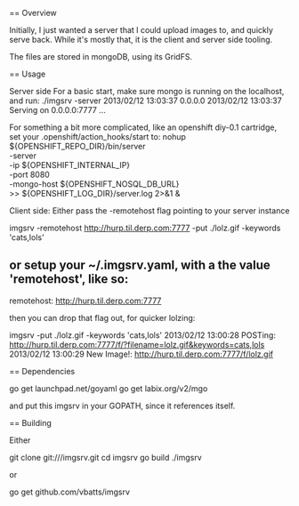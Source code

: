 
== Overview

Initially, I just wanted a server that I could upload images to, and quickly
serve back. While it's mostly that, it is the client and server side tooling.

The files are stored in mongoDB, using its GridFS.

== Usage

Server side
For a basic start, make sure mongo is running on the localhost, and run:
  ./imgsrv -server
  2013/02/12 13:03:37 0.0.0.0
  2013/02/12 13:03:37 Serving on 0.0.0.0:7777 ...

For something a bit more complicated, like an openshift diy-0.1 cartridge, 
set your .openshift/action_hooks/start to:
  nohup ${OPENSHIFT_REPO_DIR}/bin/server \
    -server \
    -ip ${OPENSHIFT_INTERNAL_IP} \
    -port 8080 \
    -mongo-host ${OPENSHIFT_NOSQL_DB_URL} \
    >> ${OPENSHIFT_LOG_DIR}/server.log 2>&1 &


Client side:
Either pass the -remotehost flag pointing to your server instance

  imgsrv -remotehost http://hurp.til.derp.com:7777 -put ./lolz.gif -keywords 'cats,lols'


or setup your ~/.imgsrv.yaml, with a the value 'remotehost', like so:
  ---
  remotehost: http://hurp.til.derp.com:7777

then you can drop that flag out, for quicker lolzing:

  imgsrv -put ./lolz.gif -keywords 'cats,lols'
  2013/02/12 13:00:28 POSTing: http://hurp.til.derp.com:7777/f/?filename=lolz.gif&keywords=cats,lols
  2013/02/12 13:00:29 New Image!: http://hurp.til.derp.com:7777/f/lolz.gif


== Dependencies

  go get launchpad.net/goyaml
  go get labix.org/v2/mgo

and put this imgsrv in your GOPATH,
since it references itself.

== Building

Either 

  git clone git://<host>/imgsrv.git
  cd imgsrv
  go build
  ./imgsrv

or

  go get github.com/vbatts/imgsrv


